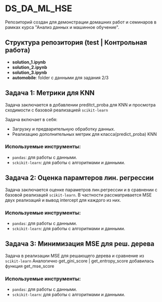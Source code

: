 # DS_DA_ML_HSE
Репозиторий создан для демонстрации домашних работ и семинаров в рамках курса "Анализ данных и машинное обучение".

## Структура репозитория (test | Контрольная работа)

  - **solution_1.ipynb**
  - **solution_2.ipynb**
  - **solution_3.ipynb**
  - **automobile**: folder с данными для задания 2/3

## Задача 1: Метрики для KNN
Задача заключается в добавлении preditct_proba для KNN и просмотра сходимости с базовой реализацией `scikit-learn`

Задача включает в себя:
- Загрузку и предварительную обработку данных.
- Реализацию дополнительных метрик для класса(predict_proba) KNN
### Используемые инструменты:
- `pandas`: для работы с данными.
- `sckikit-learn`: для работы с алгоритмами и данными.


## Задача 2: Оценка парамтеров лин. регрессии
Задача заключается оценке параметров лин.регрессии и в сравнении с базовой реализацей `scikit-learn`.
В частности рассматривается MSE двух реализаций и вывод intercept для каждого из них.

### Используемые инструменты:
- `pandas`: для работы с данными.
- `sckikit-learn`: для работы с алгоритмами и данными.


## Задача 3: Минимизация MSE для реш. дерева
Задача в реализации MSE для решающего дерева и сравнение из `scikit-learn`
Аналогично get_gini_score | get_entropy_score добавилась функция get_mse_score

### Используемые инструменты:
- `pandas`: для работы с данными.
- `sckikit-learn`: для работы с алгоритмами и данными.